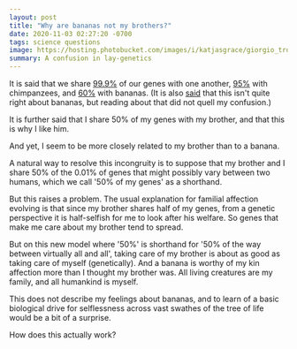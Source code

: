 ```yaml
---
layout: post
title: "Why are bananas not my brothers?"
date: 2020-11-03 02:27:20 -0700
tags: science questions
image: https://hosting.photobucket.com/images/i/katjasgrace/giorgio_trovato_4t0kofpmmnA_unsplash.jpg
summary: A confusion in lay-genetics
---
```

It is said that we share [99.9%](https://www.scientificamerican.com/article/what-does-the-fact-that-w/) of our genes with one another, [95%](https://www.scientificamerican.com/article/what-does-the-fact-that-w/) with chimpanzees, and [60%](https://www.breakthroughs.com/foundations-science/how-genetically-related-are-we-bananas) with bananas. (It is also [said](https://science.howstuffworks.com/life/genetic/people-bananas-share-dna.htm) that this isn't quite right about bananas, but reading about that did not quell my confusion.)

It is further said that I share 50% of my genes with my brother, and that this is why I like him.

And yet, I seem to be more closely related to my brother than to a banana.

A natural way to resolve this incongruity is to suppose that my brother and I share 50% of the 0.01% of genes that might possibly vary between two humans, which we call '50% of my genes' as a shorthand.

But this raises a problem. The usual explanation for familial affection evolving is that since my brother shares half of my genes, from a genetic perspective it is half-selfish for me to look after his welfare. So genes that make me care about my brother tend to spread.

But on this new model where '50%' is shorthand for '50% of the way between virtually all and all', taking care of my brother is about as good as taking care of myself (genetically). And a banana is worthy of my kin affection more than I thought my brother was. All living creatures are my family, and all humankind is myself.

This does not describe my feelings about bananas, and to learn of a basic biological drive for selflessness across vast swathes of the tree of life would be a bit of a surprise.

How does this actually work?

